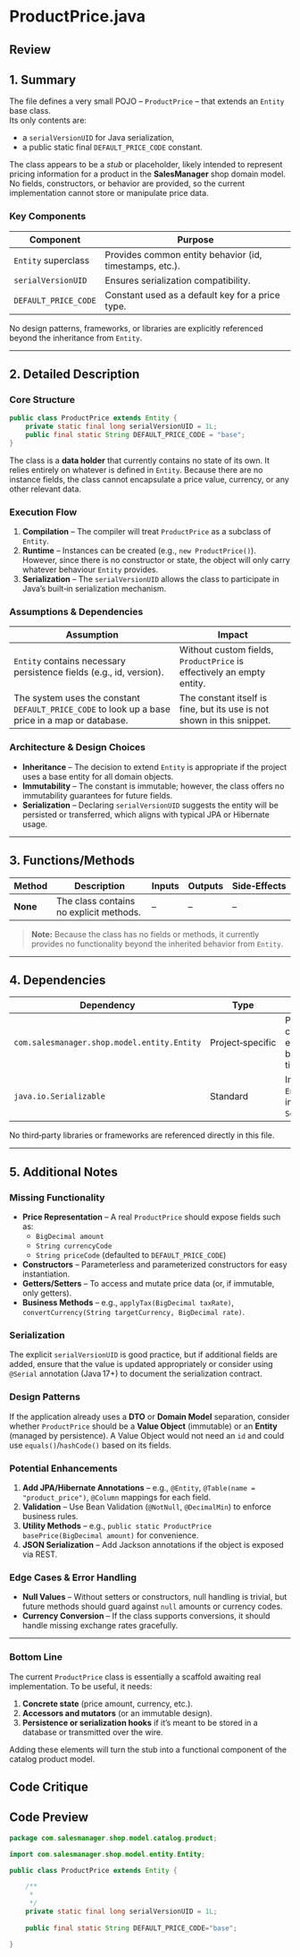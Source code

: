 # ProductPrice.java

## Review

## 1. Summary  

The file defines a very small POJO – `ProductPrice` – that extends an `Entity` base class.  
Its only contents are:

* a `serialVersionUID` for Java serialization,  
* a public static final `DEFAULT_PRICE_CODE` constant.

The class appears to be a *stub* or placeholder, likely intended to represent pricing information for a product in the **SalesManager** shop domain model. No fields, constructors, or behavior are provided, so the current implementation cannot store or manipulate price data.

### Key Components

| Component | Purpose |
|-----------|---------|
| `Entity` superclass | Provides common entity behavior (id, timestamps, etc.). |
| `serialVersionUID` | Ensures serialization compatibility. |
| `DEFAULT_PRICE_CODE` | Constant used as a default key for a price type. |

No design patterns, frameworks, or libraries are explicitly referenced beyond the inheritance from `Entity`.

---

## 2. Detailed Description  

### Core Structure

```java
public class ProductPrice extends Entity {
    private static final long serialVersionUID = 1L;
    public final static String DEFAULT_PRICE_CODE = "base";
}
```

The class is a **data holder** that currently contains no state of its own. It relies entirely on whatever is defined in `Entity`. Because there are no instance fields, the class cannot encapsulate a price value, currency, or any other relevant data.  

### Execution Flow

1. **Compilation** – The compiler will treat `ProductPrice` as a subclass of `Entity`.  
2. **Runtime** – Instances can be created (e.g., `new ProductPrice()`). However, since there is no constructor or state, the object will only carry whatever behaviour `Entity` provides.  
3. **Serialization** – The `serialVersionUID` allows the class to participate in Java’s built‑in serialization mechanism.

### Assumptions & Dependencies

| Assumption | Impact |
|------------|--------|
| `Entity` contains necessary persistence fields (e.g., id, version). | Without custom fields, `ProductPrice` is effectively an empty entity. |
| The system uses the constant `DEFAULT_PRICE_CODE` to look up a base price in a map or database. | The constant itself is fine, but its use is not shown in this snippet. |

### Architecture & Design Choices

* **Inheritance** – The decision to extend `Entity` is appropriate if the project uses a base entity for all domain objects.  
* **Immutability** – The constant is immutable; however, the class offers no immutability guarantees for future fields.  
* **Serialization** – Declaring `serialVersionUID` suggests the entity will be persisted or transferred, which aligns with typical JPA or Hibernate usage.

---

## 3. Functions/Methods  

| Method | Description | Inputs | Outputs | Side‑Effects |
|--------|-------------|--------|---------|--------------|
| **None** | The class contains no explicit methods. | – | – | – |

> **Note:** Because the class has no fields or methods, it currently provides no functionality beyond the inherited behavior from `Entity`.

---

## 4. Dependencies  

| Dependency | Type | Notes |
|------------|------|-------|
| `com.salesmanager.shop.model.entity.Entity` | Project‑specific | Provides common entity behavior (id, timestamps). |
| `java.io.Serializable` | Standard | Implied by `Entity` if it implements `Serializable`. |

No third‑party libraries or frameworks are referenced directly in this file.

---

## 5. Additional Notes  

### Missing Functionality

* **Price Representation** – A real `ProductPrice` should expose fields such as:
  * `BigDecimal amount`  
  * `String currencyCode`  
  * `String priceCode` (defaulted to `DEFAULT_PRICE_CODE`)  
* **Constructors** – Parameterless and parameterized constructors for easy instantiation.  
* **Getters/Setters** – To access and mutate price data (or, if immutable, only getters).  
* **Business Methods** – e.g., `applyTax(BigDecimal taxRate)`, `convertCurrency(String targetCurrency, BigDecimal rate)`.

### Serialization

The explicit `serialVersionUID` is good practice, but if additional fields are added, ensure that the value is updated appropriately or consider using `@Serial` annotation (Java 17+) to document the serialization contract.

### Design Patterns

If the application already uses a **DTO** or **Domain Model** separation, consider whether `ProductPrice` should be a **Value Object** (immutable) or an **Entity** (managed by persistence). A Value Object would not need an `id` and could use `equals()`/`hashCode()` based on its fields.

### Potential Enhancements

1. **Add JPA/Hibernate Annotations** – e.g., `@Entity`, `@Table(name = "product_price")`, `@Column` mappings for each field.  
2. **Validation** – Use Bean Validation (`@NotNull`, `@DecimalMin`) to enforce business rules.  
3. **Utility Methods** – e.g., `public static ProductPrice basePrice(BigDecimal amount)` for convenience.  
4. **JSON Serialization** – Add Jackson annotations if the object is exposed via REST.  

### Edge Cases & Error Handling

* **Null Values** – Without setters or constructors, null handling is trivial, but future methods should guard against `null` amounts or currency codes.  
* **Currency Conversion** – If the class supports conversions, it should handle missing exchange rates gracefully.

---

### Bottom Line

The current `ProductPrice` class is essentially a scaffold awaiting real implementation. To be useful, it needs:

1. **Concrete state** (price amount, currency, etc.).  
2. **Accessors and mutators** (or an immutable design).  
3. **Persistence or serialization hooks** if it’s meant to be stored in a database or transmitted over the wire.

Adding these elements will turn the stub into a functional component of the catalog product model.

## Code Critique



## Code Preview

```java
package com.salesmanager.shop.model.catalog.product;

import com.salesmanager.shop.model.entity.Entity;

public class ProductPrice extends Entity {

	/**
	 * 
	 */
	private static final long serialVersionUID = 1L;
	
	public final static String DEFAULT_PRICE_CODE="base";

}



```

